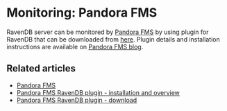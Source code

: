 # Monitoring: Pandora FMS

RavenDB server can be monitored by [Pandora FMS](https://pandorafms.com/) by using plugin for RavenDB that can be downloaded from [here](https://pandorafms.com/index.php?sec=Library&sec2=repository&lng=en&action=view_PUI&id_PUI=606). Plugin details and installation instructions are available on [Pandora FMS blog](https://pandorafms.com/blog/how-to-monitor-raven-db/).

## Related articles

- [Pandora FMS](https://pandorafms.com/)
- [Pandora FMS RavenDB plugin - installation and overview](https://pandorafms.com/blog/how-to-monitor-raven-db/)
- [Pandora FMS RavenDB plugin - download](https://pandorafms.com/index.php?sec=Library&sec2=repository&lng=en&action=view_PUI&id_PUI=606)
